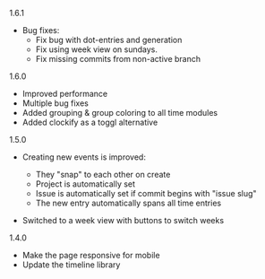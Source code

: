 1.6.1

- Bug fixes:
  - Fix bug with dot-entries and generation
  - Fix using week view on sundays.
  - Fix missing commits from non-active branch

1.6.0

- Improved performance
- Multiple bug fixes
- Added grouping & group coloring to all time modules
- Added clockify as a toggl alternative

1.5.0

- Creating new events is improved:
  - They "snap" to each other on create
  - Project is automatically set
  - Issue is automatically set if commit begins with "issue slug"
  - The new entry automatically spans all time entries

- Switched to a week view with buttons to switch weeks


1.4.0

- Make the page responsive for mobile
- Update the timeline library
